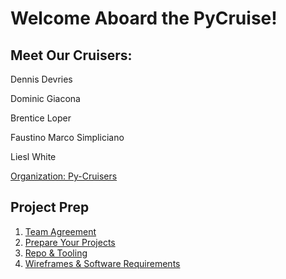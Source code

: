 # Welcome Aboard the PyCruise!  

## Meet Our Cruisers:  

Dennis Devries  

Dominic Giacona  

Brentice Loper  

Faustino Marco Simpliciano  

Liesl White

[Organization: Py-Cruisers](https://github.com/Py-Cruisers)

## Project Prep  

1. [Team Agreement](project-preps/prep-1)
2. [Prepare Your Projects](project-preps/prep-2)
3. [Repo & Tooling](project-preps/prep-3)
4. [Wireframes & Software Requirements](project-preps/prep-4)
